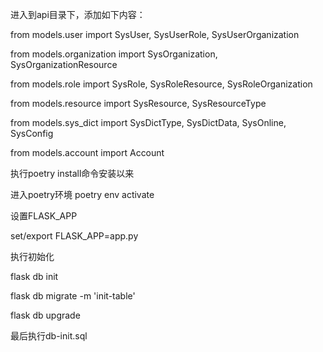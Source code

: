 进入到api目录下，添加如下内容：

from models.user import SysUser, SysUserRole, SysUserOrganization

from models.organization import SysOrganization, SysOrganizationResource

from models.role import SysRole, SysRoleResource, SysRoleOrganization

from models.resource import SysResource, SysResourceType

from models.sys_dict import SysDictType, SysDictData, SysOnline, SysConfig

from models.account import Account

执行poetry install命令安装以来

进入poetry环境 poetry env activate

设置FLASK_APP

set/export FLASK_APP=app.py

执行初始化

flask db init

flask db migrate -m 'init-table'

flask db upgrade

最后执行db-init.sql

